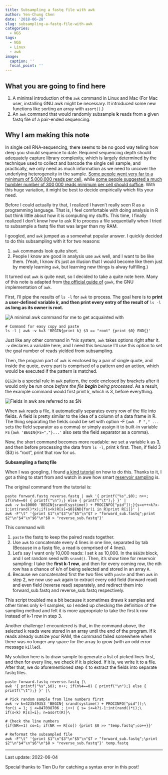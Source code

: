 ```yaml
---
title: Subsampling a fastq file with awk
author: Yen-Chung Chen
date: '2018-06-28'
slug: subsampling-a-fastq-file-with-awk
categories:
  - NGS
tags:
  - NGS
  - Linux
  - awk
image:
  caption: ''
  focal_point: ''
---
```

## What you are going to find here

1.  A minimal introduction of the `awk` command in Linux
    and Mac (For Mac user, installing GNU awk might be necessary. It
    introduced some new functions like sorting an array with
    `asort()`.)
2.  An `awk` command that would randomly subsample **k**
    reads from a given fastq file of a pair-ended sequencing.

## Why I am making this note

In single cell RNA-sequencing, there seems to be no good way telling how
deep you should sequence to date. Required sequencing depth should
adequately capture library complexity, which is largely determined by
the technique used to collect and barcode the single cell sample, and
practically, we only need as much information as we need to uncover the
underlying heterogeneity in the sample. [Some people went very far to a
minimum of 5,000,000 reads per
cell](https://www.nature.com/neuro/journal/v19/n2/pdf/nn.4216.pdf),
while [some people suggested a much humbler number of 300,000 reads
minimum per cell should
suffice](https://doi.org/10.1016/j.cell.2017.10.019). With this huge
variation, it might be best to decide empirically which fits your need.

Before I could actually try that, I realized I haven’t really seen R as
a programming language. That is, I feel comfortable with doing analysis
in R but think little about how it is computing my stuffs. This time, I
finally realized I don’t know how to ask R to process a file
sequentially when I tried to subsample a fastq file that was larger than
my RAM.

I googled, and `awk` jumped as a somewhat popular answer. I quickly
decided to do this subsampling with it for two reasons:

1.  `awk` commands look quite short.
2.  People I know are good in analysis use `awk` well,
    and I want to be like them. (Yeah, I know it’s just an illusion that
    I would become like them just by merely learning `awk`, but learning
    new things is alway fulfilling.)

It turned out `awk` is quite neat, so I decided to take a quite note
here. Many of this note is adapted from [the official guide
of](https://www.gnu.org/software/gawk/manual/gawk.html#Getting-Started)
`gawk`, the GNU implementation of `awk`.

First, I’ll pipe the results of `ls -l` for `awk` to process. The goal
here is to **print a user-defined variable *k*, and then print every
entry of the result of** `ls -l` **as long as its owner is root.**

![A minimal awk command for me to get acquainted
with](img/2018_06_28_awk_ex1.png)

```
# Command for easy copy and paste
ls -l | awk -v k=3 'BEGIN{print k} $3 == "root" {print $0} END{}'
```

Just like any other command in \*nix system, `awk` takes options right
after it. `-v` declares a variable here, and I need this because I’ll
use this option to set the goal number of reads yielded from
subsampling.

Then, the program part of `awk` is enclosed by a pair of single quote,
and inside the quote, every part is comprised of a pattern and an
action, which would be executed if the pattern is matched.

`BEGIN` is a special rule in `awk` pattern, the code enclosed by
brackets after it would only be run once *before the file* ***begin***
*being processed*. As a result, the example command would first print
*k*, which is 3, before everything.

![Fields in awk are referred to
as $N](img/2018_06_28_awk_ex2.png)

When `awk` reads a file, it automatically separates every row of the
file into fields. A field is pretty similar to the idea of a column of a
data frame in R. The thing separating the fields could be set with
option -F (`awk -F "," ...` sets the field separator as a comma) or
simply assign it to built-in variable `FS` (`awk 'BEGIN{FS=","}...'`
also sets the field separator as a comma).

Now, the short command becomes more readable: we set a variable k as 3,
and then before processing the data from `ls -l`, print k first. Then,
if field 3 ($3) is “root”, print that row for us.

**Subsampling a fastq file**

When I was googling, I found [a kind
tutorial](https://userweb.eng.gla.ac.uk/umer.ijaz/bioinformatics/subsampling_reads.pdf)
on how to do this. Thanks to it, I got a thing to start from and watch
in awe how smart [reservoir
sampling](https://en.wikipedia.org/wiki/Reservoir_sampling) is.

The original command from the tutorial is:

```
paste forward.fastq reverse.fastq | awk '{ printf("%s",$0); n++; if(n%4==0) { printf("\n");} else { printf("\t");} }' |
awk -v k=10000 'BEGIN{srand(systime() + PROCINFO["pid"]);}{s=x++<k?x- 1:int(rand()*x);if(s<k)R[s]=$0}END{for(i in R)print R[i]}' |
awk -F"\t" '{print $1"\n"$3"\n"$5"\n"$7 > "forward_sub.fastq";print $2"\n"$4"\n"$6"\n"$8 > "reverse_sub.fastq"}'
```

This command will:

1.  `paste` the fastq to keep the paired reads together.
2.  Use `awk` to concatenate every 4 lines in one line,
    separated by tab (Because in a fastq file, a read is comprised of 4
    lines).
3.  Let’s say I want only 10,000 reads: I set k as
    10,000. In the `BEGIN` block, and I set random seed with `srand()`.
    Then, it’s show time for reservoir sampling: I take the **first k-1
    row**, and then for every coming row, the nth row has a chance of
    k/n of being selected and stored in an array `R`.
4.  Because we concatenated first the two files with
    `paste` and then `awk` in step 2, we now use `awk` again to extract
    every odd field (forward read) and even field (reverse read)
    separately, and redirect them into forward\_sub.fastq and
    reverse\_sub.fastq respectively.

This script troubled me a bit because it sometimes draws k samples and
other times only k-1 samples, so I ended up checking the definition of
the sampling method and felt it is more appropriate to take the first k
row instead of k-1 row in step 3.

Another challenge I encountered is that, in the command above, the
selected k reads were stored in an array until the end of the program.
If k reads already outsize your RAM, the command failed somewhere when
there was no longer any space for the array to grow (with an odd error
message `killed`).

My solution here is to draw sample to generate a list of picked lines
first, and then for every line, we check if it is picked. If it is, we
write it to a file. After that, we do aforementioned step 4 to extract
the fields into separate fastq files.

```
paste forward.fastq reverse.fastq |\
awk '{ printf("%s",$0); n++; if(n%4==0) { printf("\n");} else { printf("\t");} }' |\

# Pick random sample from line numbers first
awk -v k=423549353 'BEGIN{ srand(systime() + PROCINFO["pid"]);\
for(i = 1; i <=847098706 ; i++) { s= i<=k?i-1:int(rand()*i);\
if(s<k) R[s]=i}; n=asort(R)}\

# Check the line numbers
{if(NR==1) co=1; if(NR == R[co]) {print $0 >> "temp.fastq";co++}}'

# Reformat the subsampled file
awk -F"\t" '{print $1"\n"$3"\n"$5"\n"$7 > "forward_sub.fastq";\print $2"\n"$4"\n"$6"\n"$8 > "reverse_sub.fastq"}' temp.fastq
```

---

Last update: 2022-06-04

Special thanks to Tien Du for catching a syntax error in this post!
